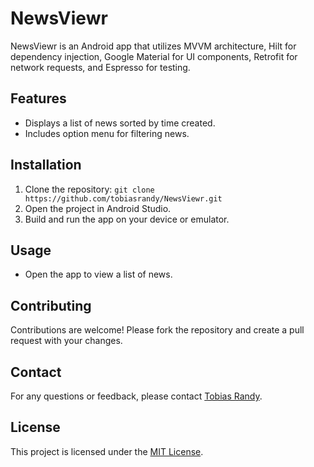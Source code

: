 # NewsViewr
NewsViewr is an Android app that utilizes MVVM architecture, Hilt for dependency injection, Google Material for UI components, Retrofit for network requests, and Espresso for testing.

## Features
- Displays a list of news sorted by time created.
- Includes option menu for filtering news.

## Installation
1. Clone the repository: `git clone https://github.com/tobiasrandy/NewsViewr.git`
2. Open the project in Android Studio.
3. Build and run the app on your device or emulator.

## Usage
- Open the app to view a list of news.

## Contributing
Contributions are welcome! Please fork the repository and create a pull request with your changes.

## Contact
For any questions or feedback, please contact [Tobias Randy](mailto:randyvarianchou@gmail.com).

## License
This project is licensed under the [MIT License](LICENSE).
